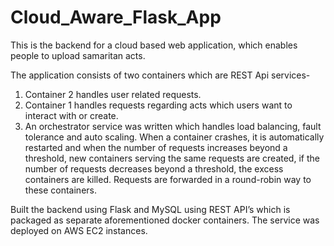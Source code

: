 # Cloud_Aware_Flask_App

This is the backend for a cloud based web application, which enables people to upload samaritan acts.

The application consists of two containers which are REST Api services- 

1. Container 2 handles user related requests.
2. Container 1 handles requests regarding acts which users want to interact with or create.
3. An orchestrator service was written which handles load balancing, fault tolerance and auto scaling. When a container crashes, it is automatically restarted and when the number of requests increases beyond a threshold, new containers serving the same requests are created, if the number of requests decreases beyond a threshold, the excess containers are killed. Requests are forwarded in a round-robin way to these containers.

Built the backend using Flask and MySQL using REST API’s which is packaged as separate aforementioned docker containers. The service was deployed on AWS EC2 instances.
